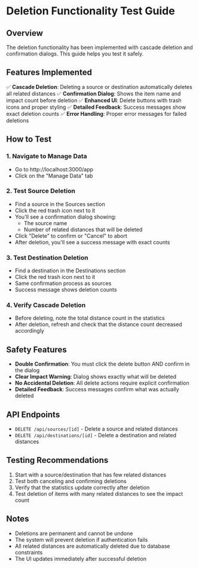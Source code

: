 # Deletion Functionality Test Guide

## Overview
The deletion functionality has been implemented with cascade deletion and confirmation dialogs. This guide helps you test it safely.

## Features Implemented
✅ **Cascade Deletion**: Deleting a source or destination automatically deletes all related distances
✅ **Confirmation Dialog**: Shows the item name and impact count before deletion
✅ **Enhanced UI**: Delete buttons with trash icons and proper styling
✅ **Detailed Feedback**: Success messages show exact deletion counts
✅ **Error Handling**: Proper error messages for failed deletions

## How to Test

### 1. Navigate to Manage Data
- Go to http://localhost:3000/app
- Click on the "Manage Data" tab

### 2. Test Source Deletion
- Find a source in the Sources section
- Click the red trash icon next to it
- You'll see a confirmation dialog showing:
  - The source name
  - Number of related distances that will be deleted
- Click "Delete" to confirm or "Cancel" to abort
- After deletion, you'll see a success message with exact counts

### 3. Test Destination Deletion
- Find a destination in the Destinations section
- Click the red trash icon next to it
- Same confirmation process as sources
- Success message shows deletion counts

### 4. Verify Cascade Deletion
- Before deleting, note the total distance count in the statistics
- After deletion, refresh and check that the distance count decreased accordingly

## Safety Features
- **Double Confirmation**: You must click the delete button AND confirm in the dialog
- **Clear Impact Warning**: Dialog shows exactly what will be deleted
- **No Accidental Deletion**: All delete actions require explicit confirmation
- **Detailed Feedback**: Success messages confirm what was actually deleted

## API Endpoints
- `DELETE /api/sources/[id]` - Delete a source and related distances
- `DELETE /api/destinations/[id]` - Delete a destination and related distances

## Testing Recommendations
1. Start with a source/destination that has few related distances
2. Test both canceling and confirming deletions
3. Verify that the statistics update correctly after deletion
4. Test deletion of items with many related distances to see the impact count

## Notes
- Deletions are permanent and cannot be undone
- The system will prevent deletion if authentication fails
- All related distances are automatically deleted due to database constraints
- The UI updates immediately after successful deletion
